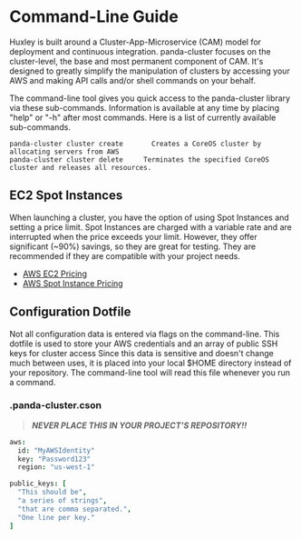 # Command-Line Guide
Huxley is built around a Cluster-App-Microservice (CAM) model for deployment and continuous integration.  panda-cluster focuses on the cluster-level, the base and most permanent component of CAM.  It's designed to greatly simplify the manipulation of clusters by accessing your AWS and making API calls and/or shell commands on your behalf.

The command-line tool gives you quick access to the panda-cluster library via these sub-commands.  Information is available at any time by placing "help" or "-h" after most commands.  Here is a list of currently available sub-commands.

```
panda-cluster cluster create       Creates a CoreOS cluster by allocating servers from AWS
panda-cluster cluster delete     Terminates the specified CoreOS cluster and releases all resources.
```

## EC2 Spot Instances
When launching a cluster, you have the option of using Spot Instances and setting a price limit.  Spot Instances are charged with a variable rate and are interrupted when the price exceeds your limit.  However, they offer significant (~90%) savings, so they are great for testing.  They are recommended if they are compatible with your project needs.
- [AWS EC2 Pricing][1]
- [AWS Spot Instance Pricing][2]


## Configuration Dotfile
Not all configuration data is entered via flags on the command-line.  This dotfile is used to store your AWS credentials and an array of public SSH keys for cluster access  Since this data is sensitive and doesn't change much between uses, it is placed into your local $HOME directory instead of your repository.  The command-line tool will read this file whenever you run a command.

### .panda-cluster.cson
> ***NEVER PLACE THIS IN YOUR PROJECT'S REPOSITORY!!***

```coffee
aws:
  id: "MyAWSIdentity"
  key: "Password123"
  region: "us-west-1"

public_keys: [
  "This should be",
  "a series of strings",
  "that are comma separated.",
  "One line per key."
]
```

[1]:http://aws.amazon.com/ec2/pricing/
[2]:http://aws.amazon.com/ec2/purchasing-options/spot-instances/
